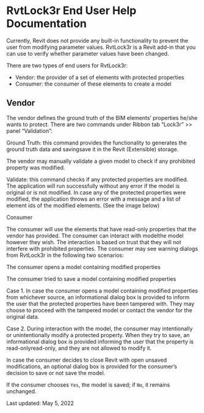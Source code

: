 # RvtLock3r End User Help Documentation

Currently, Revit does not provide any built-in functionality to prevent the user from modifying parameter values.
RvtLock3r is a Revit add-in that you can use to verify whether parameter values have been changed. 

There are two types of end users for RvtLock3r: 

- Vendor: the provider of a set of elements with protected properties 
- Consumer: the consumer of these elements to create a model 

## Vendor 

The vendor defines the ground truth of the BIM elements’ properties he/she wants to protect. There are two commands under Ribbon tab “Lock3r” >> panel “Validation”:  

 Ground Truth: this command provides the functionality to generates the ground truth data and  savingsave it in the Revit (Extensible) storage. 

The vendor may manually validate a given model to check if any prohibited property was modified. 

Validate: this command checks if any protected properties are modified. The application will run successfully without any error if the model is original or is not modified. In case any of the protected properties were modified, the application throws an error with a message and a list of element ids of the modified elements. (See the image below)

Consumer 

The consumer will use the elements that have read-only properties that the vendor has provided. The consumer can interact with modelthe model however they wish. The interaction is based on trust that they will not interfere with prohibited properties. The consumer may see warning dialogs from RvtLock3r in the following two scenarios:  

The consumer opens a model containing modified properties 

The consumer tried to save a model containing modified properties 

Case 1.  In case the consumer opens a model containing modified properties from whichever source, an informational dialog box is provided to inform the user that the protected properties have been tampered with. They may choose to proceed with the tampered model or contact the vendor for the original data.

Case 2.  During interaction with the model, the consumer may intentionally or unintentionally modify a protected property. When they try to save, an informational dialog box is provided informing the user that the property is read-onlyread-only, and they are not allowed to modify it.

In case the consumer decides to close Revit with open unsaved modifications, an optional dialog box is provided for the consumer’s decision to save or not save the model.

If the consumer chooses `Yes`, the model is saved; if `No`, it remains unchanged.

Last updated: May 5, 2022 

 